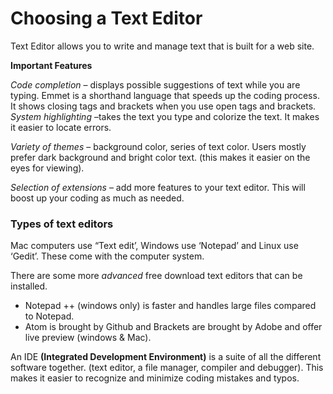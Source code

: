 # Choosing a Text Editor 

Text Editor allows you to write and manage text that is built for a web site.

**Important Features**

*Code completion* – displays possible suggestions of text while you are typing.  Emmet is a shorthand language that speeds up the coding process. It shows closing tags and brackets when you use open tags and brackets.
*System highlighting* –takes the text you type and colorize the text. It makes it easier to locate errors.

*Variety of themes* – background color, series of text color. Users mostly prefer dark background and bright color text. (this makes it easier on the eyes for viewing).

*Selection of extensions* – add more features to your text editor. This will boost up your coding as much as needed.

### Types of text editors

Mac computers use “Text edit’, Windows use ‘Notepad’ and Linux use ‘Gedit’. These come with the computer system.

There are some more *advanced* free download text editors that can be installed.
+ Notepad ++ (windows only) is faster and handles large files compared to Notepad.
+ Atom is brought by Github and Brackets are brought by Adobe and offer live preview (windows & Mac).

An IDE **(Integrated Development Environment)** is a suite of all the different software
together. (text editor, a file manager, compiler and debugger). This makes it easier to recognize and minimize coding mistakes and typos.


